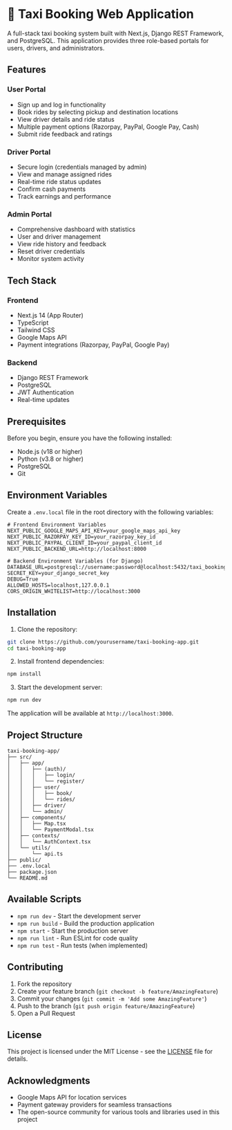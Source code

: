 # 🚖 Taxi Booking Web Application

A full-stack taxi booking system built with Next.js, Django REST Framework, and PostgreSQL. This application provides three role-based portals for users, drivers, and administrators.

## Features

### User Portal
- Sign up and log in functionality
- Book rides by selecting pickup and destination locations
- View driver details and ride status
- Multiple payment options (Razorpay, PayPal, Google Pay, Cash)
- Submit ride feedback and ratings

### Driver Portal
- Secure login (credentials managed by admin)
- View and manage assigned rides
- Real-time ride status updates
- Confirm cash payments
- Track earnings and performance

### Admin Portal
- Comprehensive dashboard with statistics
- User and driver management
- View ride history and feedback
- Reset driver credentials
- Monitor system activity

## Tech Stack

### Frontend
- Next.js 14 (App Router)
- TypeScript
- Tailwind CSS
- Google Maps API
- Payment integrations (Razorpay, PayPal, Google Pay)

### Backend
- Django REST Framework
- PostgreSQL
- JWT Authentication
- Real-time updates

## Prerequisites

Before you begin, ensure you have the following installed:
- Node.js (v18 or higher)
- Python (v3.8 or higher)
- PostgreSQL
- Git

## Environment Variables

Create a `.env.local` file in the root directory with the following variables:

```env
# Frontend Environment Variables
NEXT_PUBLIC_GOOGLE_MAPS_API_KEY=your_google_maps_api_key
NEXT_PUBLIC_RAZORPAY_KEY_ID=your_razorpay_key_id
NEXT_PUBLIC_PAYPAL_CLIENT_ID=your_paypal_client_id
NEXT_PUBLIC_BACKEND_URL=http://localhost:8000

# Backend Environment Variables (for Django)
DATABASE_URL=postgresql://username:password@localhost:5432/taxi_booking
SECRET_KEY=your_django_secret_key
DEBUG=True
ALLOWED_HOSTS=localhost,127.0.0.1
CORS_ORIGIN_WHITELIST=http://localhost:3000
```

## Installation

1. Clone the repository:
```bash
git clone https://github.com/yourusername/taxi-booking-app.git
cd taxi-booking-app
```

2. Install frontend dependencies:
```bash
npm install
```

3. Start the development server:
```bash
npm run dev
```

The application will be available at `http://localhost:3000`.

## Project Structure

```
taxi-booking-app/
├── src/
│   ├── app/
│   │   ├── (auth)/
│   │   │   ├── login/
│   │   │   └── register/
│   │   ├── user/
│   │   │   ├── book/
│   │   │   └── rides/
│   │   ├── driver/
│   │   └── admin/
│   ├── components/
│   │   ├── Map.tsx
│   │   └── PaymentModal.tsx
│   ├── contexts/
│   │   └── AuthContext.tsx
│   └── utils/
│       └── api.ts
├── public/
├── .env.local
├── package.json
└── README.md
```

## Available Scripts

- `npm run dev` - Start the development server
- `npm run build` - Build the production application
- `npm start` - Start the production server
- `npm run lint` - Run ESLint for code quality
- `npm run test` - Run tests (when implemented)

## Contributing

1. Fork the repository
2. Create your feature branch (`git checkout -b feature/AmazingFeature`)
3. Commit your changes (`git commit -m 'Add some AmazingFeature'`)
4. Push to the branch (`git push origin feature/AmazingFeature`)
5. Open a Pull Request

## License

This project is licensed under the MIT License - see the [LICENSE](LICENSE) file for details.

## Acknowledgments

- Google Maps API for location services
- Payment gateway providers for seamless transactions
- The open-source community for various tools and libraries used in this project 